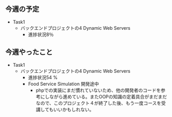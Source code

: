 ## 今週の予定
- Task1
    - バックエンドプロジェクトの4 Dynamic Web Servers
        - 進捗状況8％


## 今週やったこと
- Task1
    - バックエンドプロジェクトの4 Dynamic Web Servers
        - 進捗状況54 %
        - Food Service Simulation 開発途中
            - phpでの実装にまだ慣れていないため、他の開発者のコードを参考にしながら進めている。またOOPの知識の定着具合がまだまだなので、このプロジェクト４が終了した後、もう一度コースを受講してもいいかもしれない。
